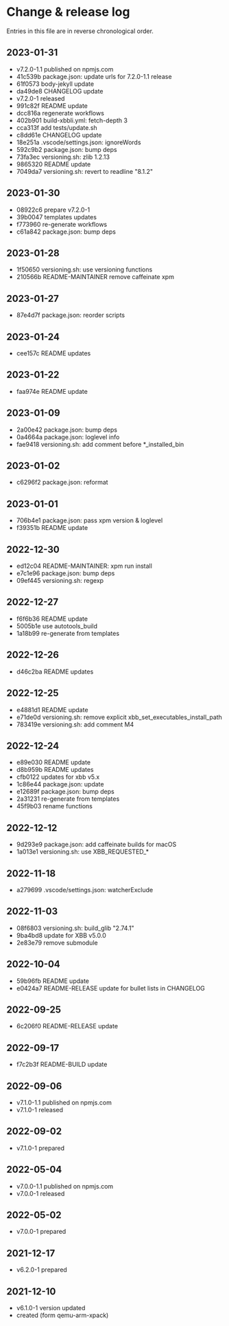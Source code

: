 # Change & release log

Entries in this file are in reverse chronological order.

## 2023-01-31

* v7.2.0-1.1 published on npmjs.com
* 41c539b package.json: update urls for 7.2.0-1.1 release
* 61f0573 body-jekyll update
* da49de8 CHANGELOG update
* v7.2.0-1 released
* 991c82f README update
* dcc816a regenerate workflows
* 402b901 build-xbbli.yml: fetch-depth 3
* cca313f add tests/update.sh
* c8dd61e CHANGELOG update
* 18e251a .vscode/settings.json: ignoreWords
* 592c9b2 package.json: bump deps
* 73fa3ec versioning.sh: zlib 1.2.13
* 9865320 README update
* 7049da7 versioning.sh: revert to readline "8.1.2"

## 2023-01-30

* 08922c6 prepare v7.2.0-1
* 39b0047 templates updates
* f773960 re-generate workflows
* c61a842 package.json: bump deps

## 2023-01-28

* 1f50650 versioning.sh: use versioning functions
* 210566b README-MAINTAINER remove caffeinate xpm

## 2023-01-27

* 87e4d7f package.json: reorder scripts

## 2023-01-24

* cee157c README updates

## 2023-01-22

* faa974e README update

## 2023-01-09

* 2a00e42 package.json: bump deps
* 0a4664a package.json: loglevel info
* fae9418 versioning.sh: add comment before *_installed_bin

## 2023-01-02

* c6296f2 package.json: reformat

## 2023-01-01

* 706b4e1 package.json: pass xpm version & loglevel
* f39351b README update

## 2022-12-30

* ed12c04 README-MAINTAINER: xpm run install
* e7c1e96 package.json: bump deps
* 09ef445 versioning.sh: regexp

## 2022-12-27

* f6f6b36 README update
* 5005b1e use autotools_build
* 1a18b99 re-generate from templates

## 2022-12-26

* d46c2ba README updates

## 2022-12-25

* e4881d1 README update
* e71de0d versioning.sh: remove explicit xbb_set_executables_install_path
* 783419e versioning.sh: add comment M4

## 2022-12-24

* e89e030 README update
* d8b959b README updates
* cfb0122 updates for xbb v5.x
* 1c86e44 package.json: update
* e12689f package.json: bump deps
* 2a31231 re-generate from templates
* 45f9b03 rename functions

## 2022-12-12

* 9d293e9 package.json: add caffeinate builds for macOS
* 1a013e1 versioning.sh: use XBB_REQUESTED_*

## 2022-11-18

* a279699 .vscode/settings.json: watcherExclude

## 2022-11-03

* 08f6803 versioning.sh: build_glib "2.74.1"
* 9ba4bd8 update for XBB v5.0.0
* 2e83e79 remove submodule

## 2022-10-04

* 59b96fb README update
* e0424a7 README-RELEASE update for bullet lists in CHANGELOG

## 2022-09-25

* 6c206f0 README-RELEASE update

## 2022-09-17

* f7c2b3f README-BUILD update

## 2022-09-06

* v7.1.0-1.1 published on npmjs.com
* v7.1.0-1 released

## 2022-09-02

* v7.1.0-1 prepared

## 2022-05-04

* v7.0.0-1.1 published on npmjs.com
* v7.0.0-1 released

## 2022-05-02

* v7.0.0-1 prepared

## 2021-12-17

* v6.2.0-1 prepared

## 2021-12-10

* v6.1.0-1 version updated
* created (form qemu-arm-xpack)
